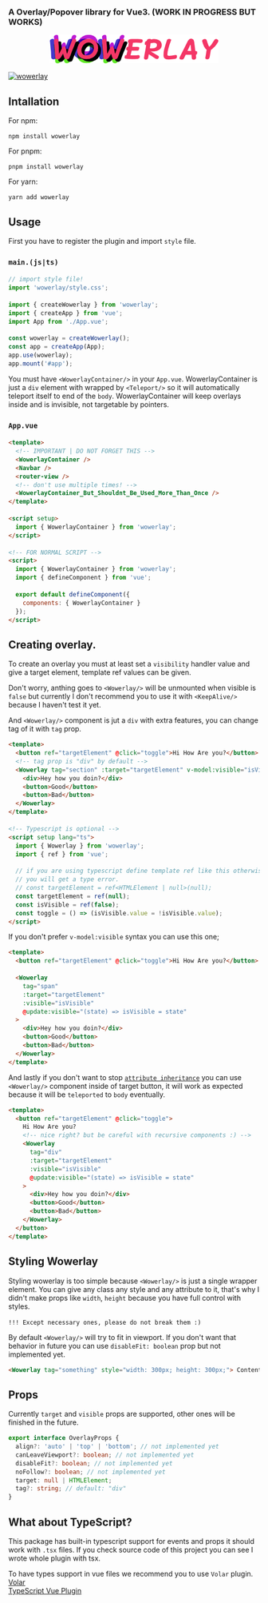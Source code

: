 ### A Overlay/Popover library for Vue3. (WORK IN PROGRESS BUT WORKS)

<p align="center">
   <img src="md/wowerlay.png">
</p>

[![wowerlay](https://img.shields.io/npm/v/wowerlay)](https://npmjs.com/package/wowerlay)

## Intallation

For npm:

```
npm install wowerlay
```

For pnpm:

```
pnpm install wowerlay
```

For yarn:

```
yarn add wowerlay
```

## Usage

First you have to register the plugin and import `style` file.

### `main.(js|ts)`

```ts
// import style file!
import 'wowerlay/style.css';

import { createWowerlay } from 'wowerlay';
import { createApp } from 'vue';
import App from './App.vue';

const wowerlay = createWowerlay();
const app = createApp(App);
app.use(wowerlay);
app.mount('#app');
```

You must have `<WowerlayContainer/>` in your `App.vue`. WowerlayContainer is just a `div` element with wrapped by `<Teleport/>` so it will automatically teleport itself to end of the `body`. WowerlayContainer will keep overlays inside and is invisible, not targetable by pointers.

### `App.vue`

```html
<template>
  <!-- IMPORTANT | DO NOT FORGET THIS -->
  <WowerlayContainer />
  <Navbar />
  <router-view />
  <!-- don't use multiple times! -->
  <WowerlayContainer_But_Shouldnt_Be_Used_More_Than_Once />
</template>

<script setup>
  import { WowerlayContainer } from 'wowerlay';
</script>

<!-- FOR NORMAL SCRIPT -->
<script>
  import { WowerlayContainer } from 'wowerlay';
  import { defineComponent } from 'vue';

  export default defineComponent({
    components: { WowerlayContainer }
  });
</script>
```

## Creating overlay.

To create an overlay you must at least set a `visibility` handler value and give a target element, template ref values can be given.

Don't worry, anthing goes to `<Wowerlay/>` will be unmounted when visible is `false` but currently I don't recommend you to use it with `<KeepAlive/>` because I haven't test it yet.

And `<Wowerlay/>` component is jut a `div` with extra features, you can change tag of it with `tag` prop.

```html
<template>
  <button ref="targetElement" @click="toggle">Hi How Are you?</button>
  <!-- tag prop is "div" by default -->
  <Wowerlay tag="section" :target="targetElement" v-model:visible="isVisible">
    <div>Hey how you doin?</div>
    <button>Good</button>
    <button>Bad</button>
  </Wowerlay>
</template>

<!-- Typescript is optional -->
<script setup lang="ts">
  import { Wowerlay } from 'wowerlay';
  import { ref } from 'vue';

  // if you are using typescript define template ref like this otherwise
  // you will get a type error.
  // const targetElement = ref<HTMLElement | null>(null);
  const targetElement = ref(null);
  const isVisible = ref(false);
  const toggle = () => (isVisible.value = !isVisible.value);
</script>
```

If you don't prefer `v-model:visible` syntax you can use this one;

```html
<template>
  <button ref="targetElement" @click="toggle">Hi How Are you?</button>

  <Wowerlay
    tag="span"
    :target="targetElement"
    :visible="isVisible"
    @update:visible="(state) => isVisible = state"
  >
    <div>Hey how you doin?</div>
    <button>Good</button>
    <button>Bad</button>
  </Wowerlay>
</template>
```

And lastly if you don't want to stop [`attribute inheritance`](https://v3.vuejs.org/guide/component-attrs.html#attribute-inheritance) you can use
`<Wowerlay/>` component inside of target button, it will work as expected because it will be `teleported` to `body` eventually.

```html
<template>
  <button ref="targetElement" @click="toggle">
    Hi How Are you?
    <!-- nice right? but be careful with recursive components :) -->
    <Wowerlay
      tag="div"
      :target="targetElement"
      :visible="isVisible"
      @update:visible="(state) => isVisible = state"
    >
      <div>Hey how you doin?</div>
      <button>Good</button>
      <button>Bad</button>
    </Wowerlay>
  </button>
</template>
```

## Styling Wowerlay

Styling wowerlay is too simple because `<Wowerlay/>` is just a single wrapper element. You can give any class any style and any attribute to it, that's why I didn't make props like `width`, `height` because you have full control with styles.

`!!! Except necessary ones, please do not break them :)`

By default `<Wowerlay/>` will try to fit in viewport. If you don't want that behavior in future you can use `disableFit: boolean` prop but not implemented yet.

```html
<Wowerlay tag="something" style="width: 300px; height: 300px;"> Content Goes Here </Wowerlay>
```

## Props

Currently `target` and `visible` props are supported, other ones will be finished in the future.

```ts
export interface OverlayProps {
  align?: 'auto' | 'top' | 'bottom'; // not implemented yet
  canLeaveViewport?: boolean; // not implemented yet
  disableFit?: boolean; // not implemented yet
  noFollow?: boolean; // not implemented yet
  target: null | HTMLElement;
  tag?: string; // default: "div"
}
```

## What about TypeScript?

This package has built-in typescript support for events and props it should work with `.tsx` files. If you check source code of this project you can see I wrote whole plugin with tsx.

To have types support in vue files we recommend you to use `Volar` plugin. <br>
[Volar](https://marketplace.visualstudio.com/items?itemName=johnsoncodehk.volar) <br>
[TypeScript Vue Plugin](https://marketplace.visualstudio.com/items?itemName=johnsoncodehk.vscode-typescript-vue-plugin)
